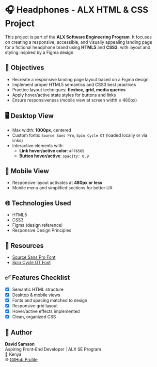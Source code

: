 # 🎧 Headphones - ALX HTML & CSS Project

This project is part of the **ALX Software Engineering Program**. It focuses on creating a responsive, accessible, and visually appealing landing page for a fictional headphone brand using **HTML5** and **CSS3**, with layout and styling inspired by a Figma design.

## 🎯 Objectives

- Recreate a responsive landing page layout based on a Figma design
- Implement proper HTML5 semantics and CSS3 best practices
- Practice layout techniques: **flexbox**, **grid**, **media queries**
- Apply hover/active state styles for buttons and links
- Ensure responsiveness (mobile view at screen width ≤ 480px)

## 🖥️ Desktop View

- Max width: **1000px**, centered
- Custom fonts: `Source Sans Pro`, `Spin Cycle OT` (loaded locally or via links)
- Interactive elements with:
  - **Link hover/active color**: `#FF6565`
  - **Button hover/active**: `opacity: 0.9`

## 📱 Mobile View

- Responsive layout activates at **480px or less**
- Mobile menu and simplified sections for better UX

## 🌐 Technologies Used

- HTML5
- CSS3
- Figma (design reference)
- Responsive Design Principles

## 📄 Resources

- [Source Sans Pro Font](https://fonts.google.com/specimen/Source+Sans+Pro)
- [Spin Cycle OT Font](https://www.fontsquirrel.com/fonts/spin-cycle-ot)

## ✅ Features Checklist

- [x] Semantic HTML structure
- [x] Desktop & mobile views
- [x] Fonts and spacing matched to design
- [x] Responsive grid layout
- [x] Hover/active effects implemented
- [x] Clean, organized CSS

## 🧠 Author

**David Samson**  
Aspiring Front-End Developer | ALX SE Program  
📍 Kenya  
🌐 [GitHub Profile](https://github.com/davidsamson-dev)
